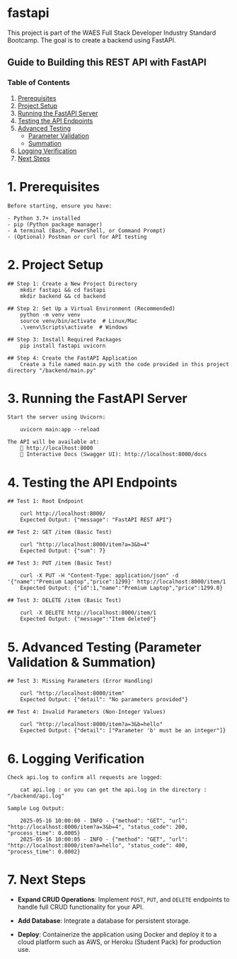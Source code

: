# fastapi
This project is part of the WAES Full Stack Developer Industry Standard Bootcamp. The goal is to create a backend using FastAPI.

## Guide to Building this REST API with FastAPI

### Table of Contents
1. [Prerequisites](#prerequisites)
2. [Project Setup](#project-setup)
3. [Running the FastAPI Server](#running-the-fastapi-server)
4. [Testing the API Endpoints](#testing-the-api-endpoints)
5. [Advanced Testing](#advanced-testing)
    - [Parameter Validation](#parameter-validation)
    - [Summation](#summation)
6. [Logging Verification](#logging-verification)
7. [Next Steps](#next-steps)


# 1. Prerequisites

    Before starting, ensure you have:

    - Python 3.7+ installed
    - pip (Python package manager)
    - A terminal (Bash, PowerShell, or Command Prompt)
    - (Optional) Postman or curl for API testing

# 2. Project Setup

    ## Step 1: Create a New Project Directory
        mkdir fastapi && cd fastapi
        mkdir backend && cd backend

    ## Step 2: Set Up a Virtual Environment (Recommended)
        python -m venv venv
        source venv/bin/activate  # Linux/Mac
        .\venv\Scripts\activate  # Windows

    ## Step 3: Install Required Packages
        pip install fastapi uvicorn

    ## Step 4: Create the FastAPI Application
        Create a file named main.py with the code provided in this project directory "/backend/main.py"

# 3. Running the FastAPI Server

    Start the server using Uvicorn:

        uvicorn main:app --reload

    The API will be available at:
        🔹 http://localhost:8000
        🔹 Interactive Docs (Swagger UI): http://localhost:8000/docs

# 4. Testing the API Endpoints

    ## Test 1: Root Endpoint

        curl http://localhost:8000/
        Expected Output: {"message": "FastAPI REST API"}

    ## Test 2: GET /item (Basic Test)

        curl "http://localhost:8000/item?a=3&b=4"
        Expected Output: {"sum": 7}

    ## Test 3: PUT /item (Basic Test)

        curl -X PUT -H "Content-Type: application/json" -d '{"name":"Premium Laptop","price":1299}' http://localhost:8000/item/1
        Expected Output: {"id":1,"name":"Premium Laptop","price":1299.0}

    ## Test 3: DELETE /item (Basic Test)

        curl -X DELETE http://localhost:8000/item/1
        Expected Output: {"message":"Item deleted"}

# 5. Advanced Testing (Parameter Validation & Summation)

    ## Test 3: Missing Parameters (Error Handling)

        curl "http://localhost:8000/item"
        Expected Output: {"detail": "No parameters provided"}

    ## Test 4: Invalid Parameters (Non-Integer Values)

        curl "http://localhost:8000/item?a=3&b=hello"
        Expected Output: {"detail": ["Parameter 'b' must be an integer"]}

# 6. Logging Verification

    Check api.log to confirm all requests are logged:

        cat api.log : or you can get the api.log in the directory : "/backend/api.log"

    Sample Log Output:

        2025-05-16 10:00:00 - INFO - {"method": "GET", "url": "http://localhost:8000/item?a=3&b=4", "status_code": 200, "process_time": 0.0005}
        2025-05-16 10:00:05 - INFO - {"method": "GET", "url": "http://localhost:8000/item?a=hello", "status_code": 400, "process_time": 0.0002}

# 7. Next Steps

- **Expand CRUD Operations**: Implement `POST`, `PUT`, and `DELETE` endpoints to handle full CRUD functionality for your API.

- **Add Database**: Integrate a database for persistent storage. 

- **Deploy**: Containerize the application using Docker and deploy it to a cloud platform such as AWS, or Heroku (Student Pack) for production use.




